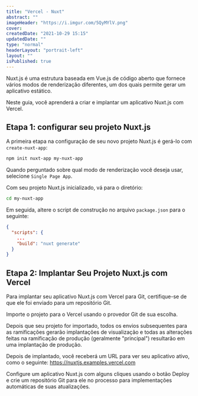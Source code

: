 ```yaml
---
title: "Vercel - Nuxt"
abstract: ""
imageHeader: "https://i.imgur.com/5QyMYlV.png"
cover:
createdDate: "2021-10-29 15:15"
updatedDate: ""
type: "normal"
headerLayout: "portrait-left"
layout: ""
isPublished: true
---
```


Nuxt.js é uma estrutura baseada em Vue.js de código aberto que fornece vários modos de renderização diferentes, um dos quais permite gerar um aplicativo estático.

Neste guia, você aprenderá a criar e implantar um aplicativo Nuxt.js com Vercel.

## Etapa 1: configurar seu projeto Nuxt.js

A primeira etapa na configuração de seu novo projeto Nuxt.js é gerá-lo com
`create-nuxt-app`:

```bash
npm init nuxt-app my-nuxt-app
```

Quando perguntado sobre qual modo de renderização você deseja usar, selecione `Single Page App`.

Com seu projeto Nuxt.js inicializado, vá para o diretório:

```bash
cd my-nuxt-app
```

Em seguida, altere o script de construção no arquivo `package.json` para o seguinte:

```json
{
  "scripts": {
    ...
    "build": "nuxt generate"
  }
}
```

## Etapa 2: Implantar Seu Projeto Nuxt.js com Vercel

Para implantar seu aplicativo Nuxt.js com Vercel para Git, certifique-se de que ele foi enviado para um repositório Git.

Importe o projeto para o Vercel usando o provedor Git de sua escolha.

Depois que seu projeto for importado, todos os envios subsequentes para as ramificações gerarão implantações de visualização e todas as alterações feitas na ramificação de produção (geralmente "principal") resultarão em uma implantação de produção.

Depois de implantado, você receberá um URL para ver seu aplicativo ativo, como o seguinte: https://nuxtjs.examples.vercel.com

Configure um aplicativo Nuxt.js com alguns cliques usando o botão Deploy e crie um repositório Git para ele no processo para implementações automáticas de suas atualizações.

